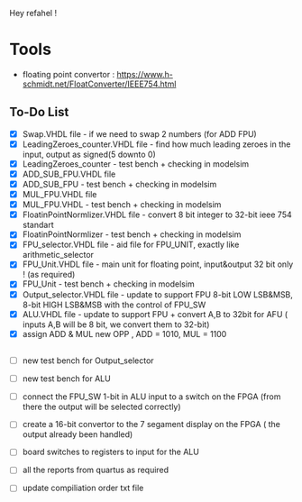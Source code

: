 Hey refahel ! 

# Tools
  * floating point convertor : https://www.h-schmidt.net/FloatConverter/IEEE754.html
  
## To-Do List

* [x] Swap.VHDL file - if we need to swap 2 numbers (for ADD FPU)
* [x] LeadingZeroes_counter.VHDL file - find how much leading zeroes in the input, output as signed(5 downto 0)
* [x] LeadingZeroes_counter - test bench + checking in modelsim
* [x] ADD_SUB_FPU.VHDL file
* [x] ADD_SUB_FPU - test bench + checking in modelsim
* [x] MUL_FPU.VHDL file
* [x] MUL_FPU.VHDL - test bench + checking in modelsim
* [x] FloatinPointNormlizer.VHDL file - convert 8 bit integer to 32-bit ieee 754 standart
* [x] FloatinPointNormlizer - test bench + checking in modelsim
* [x] FPU_selector.VHDL file - aid file for FPU_UNIT, exactly like arithmetic_selector
* [x] FPU_Unit.VHDL file - main unit for floating point, input&output 32 bit only ! (as required)
* [x] FPU_Unit - test bench + checking in modelsim
* [x] Output_selector.VHDL file - update to support FPU 8-bit LOW LSB&MSB, 8-bit HIGH LSB&MSB with the control of FPU_SW
* [x] ALU.VHDL file - update to support FPU + convert A,B to 32bit for AFU ( inputs A,B will be 8 bit, we convert them to 32-bit)
* [x] assign ADD & MUL new OPP , ADD = 1010, MUL = 1100

## 
* [ ] new test bench for Output_selector
* [ ] new test bench for ALU
* [ ] connect the FPU_SW 1-bit in ALU input to a switch on the FPGA (from there the output will be selected correctly)
* [ ] create a 16-bit convertor to the 7 segament display on the FPGA ( the output already been handled)
* [ ] board switches to registers to input for the ALU
* [ ] all the reports from quartus as required
* [ ] update compiliation order txt file


